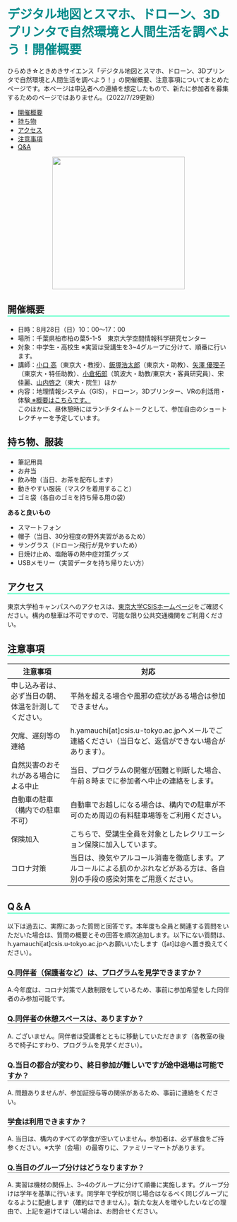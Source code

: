 <style>
h1{
color:darkcyan
}

h2{
  border-bottom: solid 3px #7fffd4
}
.img{text-align:center
}

h3{
  border-bottom: solid 1px gray
}
.img{text-align:center
}


</style>


# デジタル地図とスマホ、ドローン、3Dプリンタで自然環境と人間生活を調べよう！開催概要
ひらめき☆ときめきサイエンス「デジタル地図とスマホ、ドローン、3Dプリンタで自然環境と人間生活を調べよう！」の開催概要、注意事項についてまとめたページです。本ページは申込者への連絡を想定したもので、新たに参加者を募集するためのページではありません。（2022/7/29更新）

- [開催概要](#1)
- [持ち物](#2)
- [アクセス](#3)
- [注意事項](#4)
- [Q&A](#5)

<div class="img"> <img src="https://blogger.googleusercontent.com/img/b/R29vZ2xl/AVvXsEio8hNDsR2RnwMSIFOaBMSbI61YgIKSSUEgxA0KPBRhTXYSYVSKx0wZSoJLcq6C2lMGnHm-VhdwzL_vrp5LcthC6XPUsDe7ct0MOok7KT-GDsEjrMch22gHUUiBrWXaIEwmLIh26gdiNxr7gCVsujH8esXXJZwUE8KF-zOVw8n1ijDtNr3yXFZH4j2EYQ/s2298/hiratoki_poster_2022.jpg" width=300px></div>

## <a name="1"></a>開催概要

- 日時：8月28日（日）10：00～17：00
- 場所：千葉県柏市柏の葉5-1-5　東京大学空間情報科学研究センター
- 対象：中学生・高校生 ※実習は受講生を3~4グループに分けて、順番に行います。
- 講師：[小口 高](http://oguchaylab.csis.u-tokyo.ac.jp/members.html)（東京大・教授）、[飯塚浩太郎](https://kiizuka.wixsite.com/website/)（東京大・助教）、[矢澤 優理子](https://yurikoyazawa.wixsite.com/yazawayuriko)（東京大・特任助教）、[小倉拓郎](https://www.geoguraphy.com/)（筑波大・助教/東京大・客員研究員）、宋佳麗、[山内啓之](https://researchmap.jp/hyamauchi/)（東大・院生）ほか
- 内容：地理情報システム（GIS），ドローン，3Dプリンター、VRの利活用・体験[ ※概要はこちらです。](https://www.jsps.go.jp/hirameki/22ht0000/22ht0043.pdf) <br>このほかに、昼休憩時にはランチタイムトークとして、参加自由のショートレクチャーを予定しています。


## <a name="2"></a>持ち物、服装

- 筆記用具
- お弁当
- 飲み物（当日、お茶を配布します）
- 動きやすい服装（マスクを着用すること）
- ゴミ袋（各自のゴミを持ち帰る用の袋）

**あると良いもの**

- スマートフォン
-  帽子（当日、30分程度の野外実習があるため）
- サングラス（ドローン飛行が見やすいため）
- 日焼け止め、塩飴等の熱中症対策グッズ
- USBメモリー（実習データを持ち帰りたい方）

## <a name="3"></a>アクセス
東京大学柏キャンパスへのアクセスは、[東京大学CSISホームページ](http://www.csis.u-tokyo.ac.jp/location/)をご確認ください。構内の駐車は不可ですので、可能な限り公共交通機関をご利用ください。

## <a name="4"></a>注意事項

|注意事項|対応|
|---|---|
|申し込み者は、必ず当日の朝、体温を計測してください。|平熱を超える場合や風邪の症状がある場合は参加できません。|
|欠席、遅刻等の連絡|h.yamauchi[at]csis.u-tokyo.ac.jpへメールでご連絡ください（当日など、返信ができない場合があります）。|
|自然災害のおそれがある場合による中止|当日、プログラムの開催が困難と判断した場合、午前８時までに参加者へ中止の連絡をします。|
|自動車の駐車（構内での駐車不可）|自動車でお越しになる場合は、構内での駐車が不可のため周辺の有料駐車場等をご利用ください。|
|保険加入|こちらで、受講生全員を対象としたレクリエーション保険に加入しています。|
|コロナ対策|当日は、換気やアルコール消毒を徹底します。アルコールによる肌のかぶれなどがある方は、各自別の手段の感染対策をご用意ください。|

## <a name="5"></a>Q＆A
以下は過去に、実際にあった質問と回答です。本年度も全員と関連する質問をいただいた場合は、質問の概要とその回答を順次追加します。以下にない質問は、h.yamauchi[at]csis.u-tokyo.ac.jpへお願いいたします（[at]は@へ置き換えてください）。

### Q.同伴者（保護者など）は、プログラムを見学できますか？
A.今年度は、コロナ対策で人数制限をしているため、事前に参加希望をした同伴者のみ参加可能です。

### Q.同伴者の休憩スペースは、ありますか？
A. ございません。同伴者は受講者とともに移動していただきます（各教室の後ろで椅子にすわり、プログラムを見学ください）。

### Q.当日の都合が変わり、終日参加が難しいですが途中退場は可能ですか？
A. 問題ありませんが、参加証授与等の関係があるため、事前に連絡をください。

### 学食は利用できますか？
A. 当日は、構内のすべての学食が空いていません。参加者は、必ず昼食をご持参ください。※大学（会場）の最寄りに、ファミリーマートがあります。

### Q.当日のグループ分けはどうなりますか？
A. 実習は機材の関係上、3~4のグループに分けて順番に実施します。グループ分けは学年を基準に行います。同学年で学校が同じ場合はなるべく同じグループになるように配慮します（確約はできません）。新たな友人を増やしたいなどの理由で、上記を避けてほしい場合は、お問合せください。